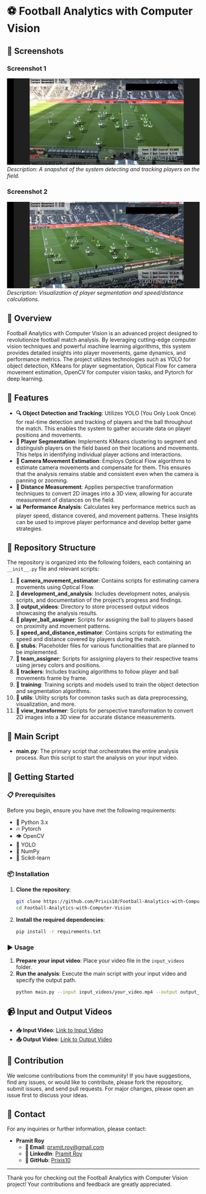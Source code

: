 # ⚽ Football Analytics with Computer Vision

## 📸 Screenshots
### Screenshot 1
![Screenshot 1](./Screenshot1.jpg)
*Description: A snapshot of the system detecting and tracking players on the field.*

### Screenshot 2
![Screenshot 2](./Screenshot2.jpg)
*Description: Visualization of player segmentation and speed/distance calculations.*

## 📖 Overview
Football Analytics with Computer Vision is an advanced project designed to revolutionize football match analysis. By leveraging cutting-edge computer vision techniques and powerful machine learning algorithms, this system provides detailed insights into player movements, game dynamics, and performance metrics. The project utilizes technologies such as YOLO for object detection, KMeans for player segmentation, Optical Flow for camera movement estimation, OpenCV for computer vision tasks, and Pytorch for deep learning.

## 🌟 Features
- **🔍 Object Detection and Tracking**: Utilizes YOLO (You Only Look Once) for real-time detection and tracking of players and the ball throughout the match. This enables the system to gather accurate data on player positions and movements.
- **👥 Player Segmentation**: Implements KMeans clustering to segment and distinguish players on the field based on their locations and movements. This helps in identifying individual player actions and interactions.
- **🎥 Camera Movement Estimation**: Employs Optical Flow algorithms to estimate camera movements and compensate for them. This ensures that the analysis remains stable and consistent even when the camera is panning or zooming.
- **📏 Distance Measurement**: Applies perspective transformation techniques to convert 2D images into a 3D view, allowing for accurate measurement of distances on the field.
- **📊 Performance Analysis**: Calculates key performance metrics such as player speed, distance covered, and movement patterns. These insights can be used to improve player performance and develop better game strategies.

## 📂 Repository Structure
The repository is organized into the following folders, each containing an `__init__.py` file and relevant scripts:

1. **📂 camera_movement_estimator**: Contains scripts for estimating camera movements using Optical Flow.
2. **📂 development_and_analysis**: Includes development notes, analysis scripts, and documentation of the project’s progress and findings.
3. **📂 output_videos**: Directory to store processed output videos showcasing the analysis results.
4. **📂 player_ball_assigner**: Scripts for assigning the ball to players based on proximity and movement patterns.
5. **📂 speed_and_distance_estimator**: Contains scripts for estimating the speed and distance covered by players during the match.
6. **📂 stubs**: Placeholder files for various functionalities that are planned to be implemented.
7. **📂 team_assigner**: Scripts for assigning players to their respective teams using jersey colors and positions.
8. **📂 trackers**: Includes tracking algorithms to follow player and ball movements frame by frame.
9. **📂 training**: Training scripts and models used to train the object detection and segmentation algorithms.
10. **📂 utils**: Utility scripts for common tasks such as data preprocessing, visualization, and more.
11. **📂 view_transformer**: Scripts for perspective transformation to convert 2D images into a 3D view for accurate distance measurements.

## 📝 Main Script
- **main.py**: The primary script that orchestrates the entire analysis process. Run this script to start the analysis on your input video.

## 🚀 Getting Started
### 📋 Prerequisites
Before you begin, ensure you have met the following requirements:
- 🐍 Python 3.x
- 🔥 Pytorch
- 👁️ OpenCV
- 🦓 YOLO
- 📐 NumPy
- 🧪 Scikit-learn

### 📦 Installation
1. **Clone the repository**:
    ```sh
    git clone https://github.com/Prixis10/Football-Analytics-with-Computer-Vision.git
    cd Football-Analytics-with-Computer-Vision
    ```
2. **Install the required dependencies**:
    ```sh
    pip install -r requirements.txt
    ```

### ▶️ Usage
1. **Prepare your input video**: Place your video file in the `input_videos` folder.
2. **Run the analysis**: Execute the main script with your input video and specify the output path.
    ```sh
    python main.py --input input_videos/your_video.mp4 --output output_videos/processed_video.mp4
    ```

## 📹 Input and Output Videos
- **📥 Input Video**: [Link to Input Video](https://drive.google.com/file/d/1-cEE9hbM-ajVTN38a7WhG2Ti3uXF1SFt/view?usp=sharing)
- **📤 Output Video**: [Link to Output Video](https://drive.google.com/file/d/1ZEKLxGLb5k6NiqFbBH-IT0oGP_3nJy-k/view?usp=sharing)

## 🤝 Contribution
We welcome contributions from the community! If you have suggestions, find any issues, or would like to contribute, please fork the repository, submit issues, and send pull requests. For major changes, please open an issue first to discuss your ideas.

## 📧 Contact
For any inquiries or further information, please contact:
- **Pramit Roy**
  - **📧 Email**: prxmit.roy@gmail.com
  - **💼 LinkedIn**: [Pramit Roy](https://linkedin.com/in/prxmit)
  - **🐙 GitHub**: [Prixis10](https://github.com/Prixis10)

---

Thank you for checking out the Football Analytics with Computer Vision project! Your contributions and feedback are greatly appreciated.
